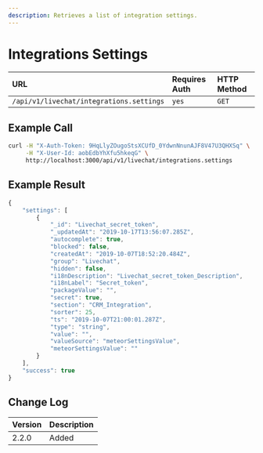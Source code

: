 ```yaml
---
description: Retrieves a list of integration settings.
---
```


# Integrations Settings

| URL | Requires Auth | HTTP Method |
| :--- | :--- | :--- |
| `/api/v1/livechat/integrations.settings` | `yes` | `GET` |

## Example Call

```bash
curl -H "X-Auth-Token: 9HqLlyZOugoStsXCUfD_0YdwnNnunAJF8V47U3QHXSq" \
     -H "X-User-Id: aobEdbYhXfu5hkeqG" \
     http://localhost:3000/api/v1/livechat/integrations.settings
```

## Example Result

```javascript
{
    "settings": [
        {
            "_id": "Livechat_secret_token",
            "_updatedAt": "2019-10-17T13:56:07.285Z",
            "autocomplete": true,
            "blocked": false,
            "createdAt": "2019-10-07T18:52:20.484Z",
            "group": "Livechat",
            "hidden": false,
            "i18nDescription": "Livechat_secret_token_Description",
            "i18nLabel": "Secret_token",
            "packageValue": "",
            "secret": true,
            "section": "CRM_Integration",
            "sorter": 25,
            "ts": "2019-10-07T21:00:01.287Z",
            "type": "string",
            "value": "",
            "valueSource": "meteorSettingsValue",
            "meteorSettingsValue": ""
        }
    ],
    "success": true
}
```

## Change Log

| Version | Description |
| :--- | :--- |
| 2.2.0 | Added |

